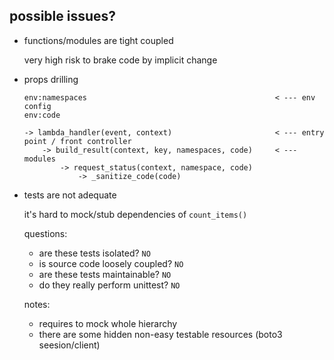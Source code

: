 ## possible issues?

- functions/modules are tight coupled

    very high risk to brake code by implicit change

- props drilling

    ```
    env:namespaces                                          < --- env config
    env:code

    -> lambda_handler(event, context)                       < --- entry point / front controller
        -> build_result(context, key, namespaces, code)     < --- modules
            -> request_status(context, namespace, code)
                -> _sanitize_code(code)
    ```

- tests are not adequate

    it's hard to mock/stub dependencies of `count_items()`

    questions:

    - are these tests isolated? `NO`
    - is source code loosely coupled? `NO`
    - are these tests maintainable? `NO`
    - do they really perform unittest? `NO`

    notes:

    - requires to mock whole hierarchy
    - there are some hidden non-easy testable resources (boto3 seesion/client)
